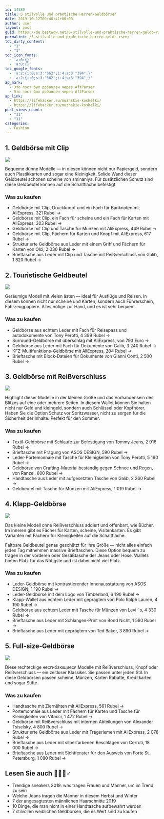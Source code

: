 ```yaml
---
id: 14589
title: 5 stilvolle und praktische Herren-Geldbörsen
date: 2019-10-12T09:40:41+00:00
author: user
layout: post
guid: https://de.bestwow.net/5-stilvolle-und-praktische-herren-geldb-rsen/
permalink: /5-stilvolle-und-praktische-herren-geldb-rsen/
tdc_dirty_content:
  - "1"
  - "1"
tdc_icon_fonts:
  - 'a:0:{}'
  - 'a:0:{}'
tdc_google_fonts:
  - 'a:2:{i:0;s:3:"662";i:4;s:3:"394";}'
  - 'a:2:{i:0;s:3:"662";i:4;s:3:"394";}'
ap_mark:
  - Это пост был добавлен через AftParser
  - Это пост был добавлен через AftParser
ap_link:
  - https://lifehacker.ru/muzhskie-koshelki/
  - https://lifehacker.ru/muzhskie-koshelki/
post_views_count:
  - "11"
  - "11"
categories:
  - Fashion
---
```

## 1. Geldbörse mit Clip

![](https://de.bestwow.net/wp-content/uploads/2019/10/5-stil-nyh-i-praktichnyh-muzhskih-koshel-kov-1.jpg) 

Bequeme dünne Modelle — in diesen können nicht nur Papiergeld, sondern auch Plastikkarten und sogar eine Kleinigkeit. Solide Wand dieser Geldbeutel schonen scheine von sminaniya. Für zusätzlichen Schutz sind diese Geldbeutel können auf die Schaltfläche befestigt.

### Was zu kaufen

  * Geldbörse mit Clip, Druckknopf und ein Fach für Banknoten mit AliExpress, 321 Rubel →
  * Geldbörse mit Clip, ein Fach für scheine und ein Fach für Karten mit AliExpress, 303 Rubel →
  * Geldbörse mit Clip und Tasche für Münzen mit AliExpress, 449 Rubel →
  * Geldbörse mit Clip, Fächern für Karten und Knopf mit AliExpress, 617 Rubel →
  * Strukturierte Geldbörse aus Leder mit einem Griff und Fächern für Karten von Olci, 2 030 Rubel →
  * Brieftasche aus Leder mit Clip und Tasche mit Reißverschluss von Galib, 1 820 Rubel →

## 2. Touristische Geldbeutel

![](https://de.bestwow.net/wp-content/uploads/2019/10/5-stil-nyh-i-praktichnyh-muzhskih-koshel-kov-2.jpg) 

Geräumige Modell mit vielen ästen — ideal für Ausflüge und Reisen. In diesem können nicht nur scheine und Karten, sondern auch Führerschein, Fahrzeugpapiere. Alles nötige zur Hand, und es ist sehr bequem.

### Was zu kaufen

  * Geldbörse aus echtem Leder mit Fach für Reisepass und autodokumente von Tony Perotti, 4 399 Rubel →
  * Surround-Geldbörse mit überschlag mit AliExpress, von 793 Euro →
  * Geldbörse aus Leder mit Fach für Dokumente von Galib, 3 240 Rubel →
  * KFZ-Multifunktions-Geldbörse mit AliExpress, 204 Rubel →
  * Brieftasche mit Block-Dateien für Dokumente von Gianni Conti, 2 500 Rubel →

## 3. Geldbörse mit Reißverschluss

![](https://de.bestwow.net/wp-content/uploads/2019/10/5-stil-nyh-i-praktichnyh-muzhskih-koshel-kov-3.jpg) 

Highlight dieser Modelle in der kleinen Größe und das Vorhandensein des Blitzes auf eine oder mehrere Seiten. In diesem Wallet können Sie halten nicht nur Geld und kleingeld, sondern auch Schlüssel oder Kopfhörer. Haben Sie die Option Schutz vor Spritzwasser, nicht zu sorgen für die Sicherheit der Inhalte. Perfekt für den Sommer.

### Was zu kaufen

  * Textil-Geldbörse mit Schlaufe zur Befestigung von Tommy Jeans, 2 916 Rubel →
  * Brieftasche mit Prägung von ASOS DESIGN, 590 Rubel →
  * Leder-Portemonnaie mit Tasche für Kleinigkeiten von Tony Perotti, 5 190 Rubel →
  * Geldbörse von Crafting-Material beständig gegen Schnee und Regen, von Ranzel, 800 Rubel →
  * Handtasche aus Leder mit aufgesetzten Tasche von Galib, 2 260 Rubel →
  * Geldbeutel mit Tasche für Münzen mit AliExpress, 1 019 Rubel →

## 4. Klapp-Geldbörse

![](https://de.bestwow.net/wp-content/uploads/2019/10/5-stil-nyh-i-praktichnyh-muzhskih-koshel-kov-4.jpg) 

Das kleine Modell ohne Reißverschluss addiert und offenbart, wie Bücher. Im inneren gibt es Fächer für Karten, scheine, Visitenkarten. Es gibt Varianten mit Fächern für Kleinigkeiten auf die Schaltfläche.

Faltbare Geldbeutel genau geschätzt für Ihre Größe — nicht alles einfach jeden Tag mitnehmen massive Brieftaschen. Diese Option bequem zu tragen in der vorderen oder Gesäßtasche der Jeans oder Hose. Wallets bieten Platz für das Nötigste und ist dabei nicht viel Platz.

### Was zu kaufen

  * Leder-Geldbörse mit kontrastierender Innenausstattung von ASOS DESIGN, 1 190 Rubel →
  * Leder-Geldbörse mit dem Logo von Timberland, 6 190 Rubel →
  * Klapp-Wallet aus echtem Leder mit geprägtem von Polo Ralph Lauren, 4 190 Rubel →
  * Geldbörse aus echtem Leder mit Tasche für Münzen von Levi &#8216; s, 4 330 Rubel →
  * Brieftasche aus Leder mit Schlangen-Print von Bond Nicht, 1 590 Rubel →
  * Brieftasche aus Leder mit geprägtem von Ted Baker, 3 890 Rubel →

## 5. Full-size-Geldbörse

![](https://de.bestwow.net/wp-content/uploads/2019/10/5-stil-nyh-i-praktichnyh-muzhskih-koshel-kov-5.jpg) 

Diese rechteckige несгибающиеся Modelle mit Reißverschluss, Knopf oder Reißverschluss — ein zeitloser Klassiker. Sie passen unter jeden Stil. In diese Geldbörsen passen scheine, Münzen, Karten Rabatte, Kreditkarten und sogar Stifte.

### Was zu kaufen

  * Handtasche mit Ziernähten mit AliExpress, 561 Rubel →
  * Portemonnaie aus Leder mit Fächern für Karten und Tasche für Kleinigkeiten von Vitacci, 1 472 Rubel →
  * Geldbörse mit Reißverschluss mit internen Abteilungen von Alexander Tsiselsky, 4 800 Rubel →
  * Strukturierte Geldbörse aus Leder mit Trageriemen mit AliExpress, 2 078 Rubel →
  * Brieftasche aus Leder mit silberfarbenen Beschlägen von Cerruti, 18 000 Rubel →
  * Brieftasche aus Leder mit Sichtfenster für den Ausweis von Forte St. Petersburg, 1 080 Rubel →

<div>
  <h2 class="read-also__title">
    <span>Lesen Sie auch</span> <span>👖👱🏻♂️ </span>
  </h2>
  
  <ul class="read-also__list">
    <li>
      Trendige sneakers 2019: was tragen Frauen und Männer, um im Trend zu sein
    </li>
    <li>
      Welche Jeans tragen die Männer in diesem Herbst und Winter
    </li>
    <li>
      7 der angesagtesten männlichen Haarschnitte 2019
    </li>
    <li>
      10 Dinge, die man nicht in einer Handtasche aufbewahrt werden
    </li>
    <li>
      7 stilvollen weiblichen Geldbörsen, die es Wert sind zu kaufen
    </li>
  </ul>
</div>